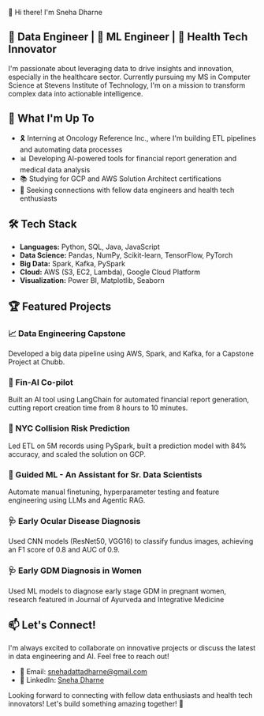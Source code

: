 👋 Hi there! I'm Sneha Dharne

## 🚀 Data Engineer | 🧠 ML Engineer | 🏥 Health Tech Innovator

I'm passionate about leveraging data to drive insights and innovation, especially in the healthcare sector. Currently pursuing my MS in Computer Science at Stevens Institute of Technology, I'm on a mission to transform complex data into actionable intelligence.

## 🔬 What I'm Up To

- 🎗️ Interning at Oncology Reference Inc., where I'm building ETL pipelines and automating data processes
- 📊 Developing AI-powered tools for financial report generation and medical data analysis
- 📚 Studying for GCP and AWS Solution Architect certifications
- 🤝 Seeking connections with fellow data engineers and health tech enthusiasts

## 🛠️ Tech Stack

- **Languages:** Python, SQL, Java, JavaScript
- **Data Science:** Pandas, NumPy, Scikit-learn, TensorFlow, PyTorch
- **Big Data:** Spark, Kafka, PySpark
- **Cloud:** AWS (S3, EC2, Lambda), Google Cloud Platform
- **Visualization:** Power BI, Matplotlib, Seaborn

## 🏆 Featured Projects

### 📈 Data Engineering Capstone
Developed a big data pipeline using AWS, Spark, and Kafka, for a Capstone Project at Chubb. 

### 🤖 Fin-AI Co-pilot
Built an AI tool using LangChain for automated financial report generation, cutting report creation time from 8 hours to 10 minutes.

### 🚗 NYC Collision Risk Prediction
Led ETL on 5M records using PySpark, built a prediction model with 84% accuracy, and scaled the solution on GCP.

### 🤖 Guided ML - An Assistant for Sr. Data Scientists
Automate manual finetuning, hyperparameter testing and feature engineering using LLMs and Agentic RAG. 

### 🩺 Early Ocular Disease Diagnosis
Used CNN models (ResNet50, VGG16) to classify fundus images, achieving an F1 score of 0.8 and AUC of 0.9.

### 🩺 Early GDM Diagnosis in Women
Used ML models to diagnose early stage GDM in pregnant women, research featured in Journal of Ayurveda and Integrative Medicine

## 📫 Let's Connect!

I'm always excited to collaborate on innovative projects or discuss the latest in data engineering and AI. Feel free to reach out!

- 📧 Email: snehadattadharne@gmail.com
- 🔗 LinkedIn: [Sneha Dharne](https://www.linkedin.com/in/snehadharne)

Looking forward to connecting with fellow data enthusiasts and health tech innovators! Let's build something amazing together! 🚀
